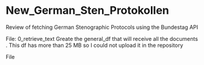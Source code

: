 # New_German_Sten_Protokollen
Review of fetching German Stenographic Protocols using the Bundestag API

File: 0_retrieve_text 
Greate the general_df that will receive all the documents . This df has more than 25 MB so I could not upload it in the repository

File

